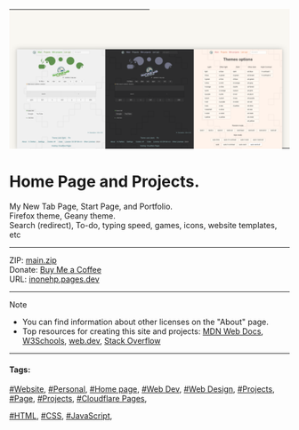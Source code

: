 <!-- README.md v.1.7.2 -->
  
![page with a light and dark theme](/img/github-banner-settings.png)  
  
# Home Page and Projects.    

My New Tab Page, Start Page, and Portfolio.  
Firefox theme, Geany theme.  
Search (redirect), To-do, typing speed, games, icons, website templates, etc  
  
---
  
ZIP: [main.zip](https://github.com/inonehp/inonehp.pages.dev/archive/refs/heads/main.zip)  
Donate: [Buy Me a Coffee](https://www.buymeacoffee.com/inonehp)  
URL: [inonehp.pages.dev](https://inonehp.pages.dev/)  
  
---
  
> [!NOTE]
> - You can find information about other licenses on the "About" page.  
> - Top resources for creating this site and projects: [MDN Web Docs](https://developer.mozilla.org/), [W3Schools](https://www.w3schools.com/), [web.dev](https://web.dev/), [Stack Overflow](https://stackoverflow.com/)  
  
---
   
#### Tags:  
[#Website](https://github.com/topics/website),
[#Personal](https://github.com/topics/personal),
[#Home page](https://github.com/topics/homepage),
[#Web Dev](https://github.com/topics/webdev),
[#Web Design](https://github.com/topics/webdesign), 
[#Projects](https://github.com/topics/projects),
[#Page](https://github.com/topics/page),
[#Projects](https://github.com/topics/projects),
[#Cloudflare Pages](https://github.com/topics/cloudflare-pages),

  
[#HTML](https://github.com/topics/HTML),
[#CSS](https://github.com/topics/css),
[#JavaScript](https://github.com/topics/javascript),





